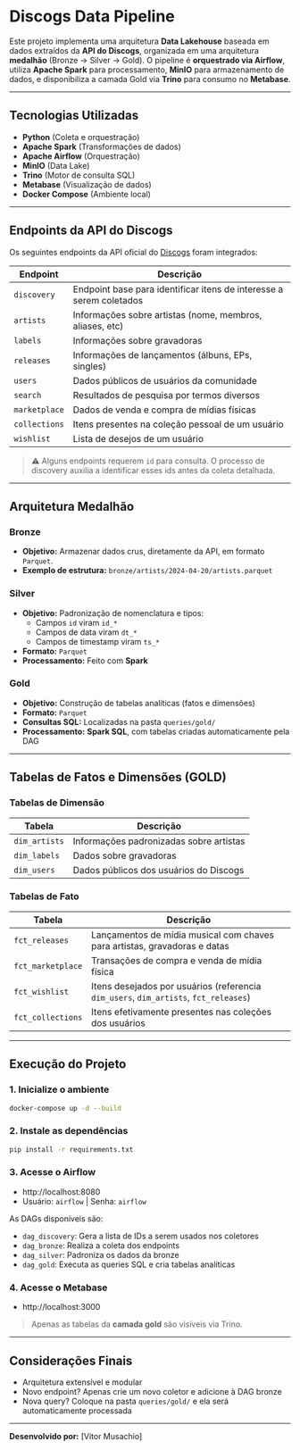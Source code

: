 # Discogs Data Pipeline

Este projeto implementa uma arquitetura **Data Lakehouse** baseada em dados extraídos da **API do Discogs**, organizada em uma arquitetura **medalhão** (Bronze → Silver → Gold). O pipeline é **orquestrado via Airflow**, utiliza **Apache Spark** para processamento, **MinIO** para armazenamento de dados, e disponibiliza a camada Gold via **Trino** para consumo no **Metabase**.

---

## Tecnologias Utilizadas

- **Python** (Coleta e orquestração)
- **Apache Spark** (Transformações de dados)
- **Apache Airflow** (Orquestração)
- **MinIO** (Data Lake)
- **Trino** (Motor de consulta SQL)
- **Metabase** (Visualização de dados)
- **Docker Compose** (Ambiente local)

---

## Endpoints da API do Discogs

Os seguintes endpoints da API oficial do [Discogs](https://www.discogs.com/developers/) foram integrados:

| Endpoint | Descrição |
|----------|-----------|
| `discovery`     | Endpoint base para identificar itens de interesse a serem coletados |
| `artists`       | Informações sobre artistas (nome, membros, aliases, etc) |
| `labels`        | Informações sobre gravadoras |
| `releases`      | Informações de lançamentos (álbuns, EPs, singles) |
| `users`         | Dados públicos de usuários da comunidade |
| `search`        | Resultados de pesquisa por termos diversos |
| `marketplace`   | Dados de venda e compra de mídias físicas |
| `collections`   | Itens presentes na coleção pessoal de um usuário |
| `wishlist`      | Lista de desejos de um usuário |

> ⚠️ Alguns endpoints requerem `id` para consulta. O processo de discovery auxilia a identificar esses ids antes da coleta detalhada.

---

## Arquitetura Medalhão

### Bronze
- **Objetivo:** Armazenar dados crus, diretamente da API, em formato `Parquet`.
- **Exemplo de estrutura:** `bronze/artists/2024-04-20/artists.parquet`

### Silver
- **Objetivo:** Padronização de nomenclatura e tipos:
  - Campos `id` viram `id_*`
  - Campos de data viram `dt_*`
  - Campos de timestamp viram `ts_*`
- **Formato:** `Parquet`
- **Processamento:** Feito com **Spark**

### Gold
- **Objetivo:** Construção de tabelas analíticas (fatos e dimensões)
- **Formato:** `Parquet`
- **Consultas SQL:** Localizadas na pasta `queries/gold/`
- **Processamento:** **Spark SQL**, com tabelas criadas automaticamente pela DAG

---

## Tabelas de Fatos e Dimensões (GOLD)

### Tabelas de Dimensão

| Tabela         | Descrição |
|----------------|-----------|
| `dim_artists`  | Informações padronizadas sobre artistas |
| `dim_labels`   | Dados sobre gravadoras |
| `dim_users`    | Dados públicos dos usuários do Discogs |

### Tabelas de Fato

| Tabela            | Descrição |
|-------------------|-----------|
| `fct_releases`    | Lançamentos de mídia musical com chaves para artistas, gravadoras e datas |
| `fct_marketplace` | Transações de compra e venda de mídia física |
| `fct_wishlist`    | Itens desejados por usuários (referencia `dim_users`, `dim_artists`, `fct_releases`) |
| `fct_collections` | Itens efetivamente presentes nas coleções dos usuários |

---

## Execução do Projeto

### 1. Inicialize o ambiente

```bash
docker-compose up -d --build
```

### 2. Instale as dependências

```bash
pip install -r requirements.txt
```

### 3. Acesse o Airflow

- http://localhost:8080
- Usuário: `airflow` | Senha: `airflow`

As DAGs disponíveis são:

- `dag_discovery`: Gera a lista de IDs a serem usados nos coletores
- `dag_bronze`: Realiza a coleta dos endpoints
- `dag_silver`: Padroniza os dados da bronze
- `dag_gold`: Executa as queries SQL e cria tabelas analíticas

### 4. Acesse o Metabase

- http://localhost:3000

> Apenas as tabelas da **camada gold** são visíveis via Trino.

---

## Considerações Finais

- Arquitetura extensível e modular
- Novo endpoint? Apenas crie um novo coletor e adicione à DAG bronze
- Nova query? Coloque na pasta `queries/gold/` e ela será automaticamente processada

---

**Desenvolvido por:** [Vitor Musachio]  
